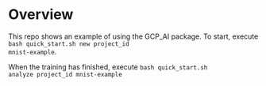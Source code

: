 # Overview
This repo shows an example of using the GCP_AI package. To start, execute 
<code>bash quick_start.sh new project_id mnist-example</code>.

When the training has finished, execute <code>bash quick_start.sh analyze project_id mnist-example</code>